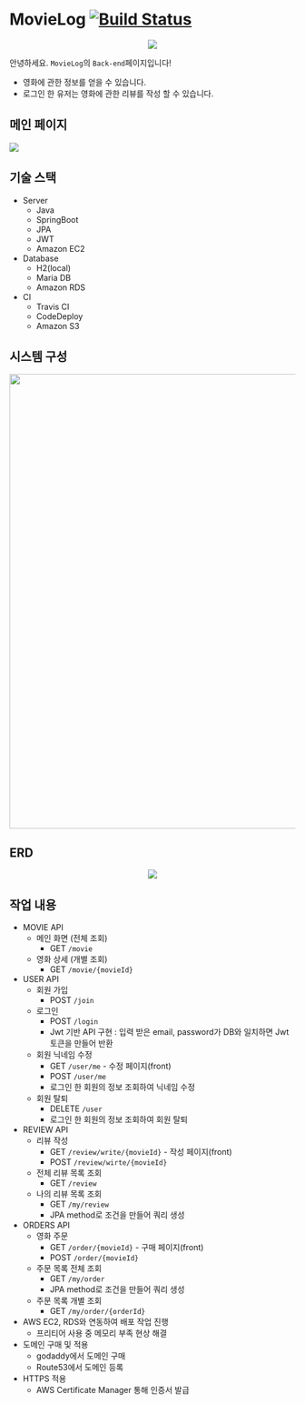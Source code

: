 # MovieLog [![Build Status](https://app.travis-ci.com/movielog/movielog-server.svg?branch=main)](https://app.travis-ci.com/movielog/movielog-server)

<div align="center">
<img src="https://user-images.githubusercontent.com/13285280/183861381-564dba9d-440a-4a42-b2fa-1cbb8b1fd7b0.png">
</div>

안녕하세요. `MovieLog`의 `Back-end`페이지입니다!
- 영화에 관한 정보를 얻을 수 있습니다.
- 로그인 한 유저는 영화에 관한 리뷰를 작성 할 수 있습니다.


## 메인 페이지
<img src="https://user-images.githubusercontent.com/13285280/183862325-1054a624-4ff3-498d-8ba1-8906ba9e6257.png">


## 기술 스택
- Server
  - Java 
  - SpringBoot
  - JPA
  - JWT
  - Amazon EC2
- Database
  - H2(local)
  - Maria DB
  - Amazon RDS
- CI
  - Travis CI
  - CodeDeploy
  - Amazon S3

## 시스템 구성
<div align="center">
<img src="https://user-images.githubusercontent.com/13285280/190374482-29d14be8-2058-456c-b2a7-7fef25002ab3.png" width="800">
</div>

## ERD
<div align="center">
<img src="https://user-images.githubusercontent.com/13285280/184073301-efcd484a-63f7-4cb0-8563-985aafe25074.png">
</div>


## 작업 내용
- MOVIE API
  - 메인 화면 (전체 조회)
    - GET `/movie`
  - 영화 상세 (개별 조회)
    - GET `/movie/{movieId}`
- USER API
  - 회원 가입
    - POST `/join`
  - 로그인
    - POST `/login`
    - Jwt 기반 API 구현 : 입력 받은 email, password가 DB와 일치하면 Jwt 토큰을 만들어 반환
  - 회원 닉네임 수정
    - GET `/user/me` - 수정 페이지(front)
    - POST `/user/me`
    - 로그인 한 회원의 정보 조회하여 닉네임 수정
  - 회원 탈퇴
    - DELETE `/user`
    - 로그인 한 회원의 정보 조회하여 회원 탈퇴
- REVIEW API
  - 리뷰 작성
    - GET `/review/write/{movieId}` - 작성 페이지(front)
    - POST `/review/wirte/{movieId}`
  - 전체 리뷰 목록 조회
    - GET `/review`
  - 나의 리뷰 목록 조회
    - GET `/my/review`
    - JPA method로 조건을 만들어 쿼리 생성
- ORDERS API
  - 영화 주문
    - GET `/order/{movieId}` - 구매 페이지(front)
    - POST `/order/{movieId}`
  - 주문 목록 전체 조회
    - GET `/my/order`
    - JPA method로 조건을 만들어 쿼리 생성
  - 주문 목록 개별 조회
    - GET `/my/order/{orderId}`
- AWS EC2, RDS와 연동하여 배포 작업 진행
  - 프리티어 사용 중 메모리 부족 현상 해결
- 도메인 구매 및 적용
  - godaddy에서 도메인 구매
  - Route53에서 도메인 등록
- HTTPS 적용
  - AWS Certificate Manager 통해 인증서 발급